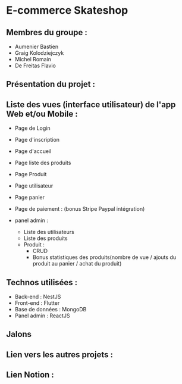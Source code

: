# E-commerce Skateshop

## Membres du groupe :

- Aumenier Bastien
- Graig Kolodziejczyk
- Michel Romain
- De Freitas Flavio

## Présentation du projet :

## Liste des vues (interface utilisateur) de l'app Web et/ou Mobile :

- Page de Login
- Page d'inscription
- Page d'accueil
- Page liste des produits
- Page Produit
- Page utilisateur
- Page panier
- Page de paiement : (bonus Stripe Paypal intégration)

- panel admin :
  - Liste des utilisateurs
  - Liste des produits
  - Produit :
    - CRUD
    - Bonus statistiques des produits(nombre de vue / ajouts du produit au panier / achat du produit)

## Technos utilisées :

- Back-end : NestJS
- Front-end : Flutter
- Base de données : MongoDB
- Panel admin : ReactJS

## Jalons

## Lien vers les autres projets :

## Lien Notion :
